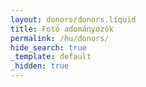 ```yaml
---
layout: donors/donors.liquid
title: Fotó adományozók
permalink: /hu/donors/
hide_search: true
_template: default
_hidden: true
---
```

